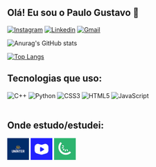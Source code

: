 ## Olá! Eu sou o Paulo Gustavo 👋

[![Instagram](https://img.shields.io/badge/Instagram-E4405F?style=for-the-badge&logo=instagram&logoColor=white)](https://www.instagram.com/pauloggp/)
[![Linkedin](https://img.shields.io/badge/LinkedIn-0077B5?style=for-the-badge&logo=linkedin&logoColor=white)](https://www.linkedin.com/in/paulo-gustavo-gomes-pereira-578583206/)
[![Gmail](https://img.shields.io/badge/Gmail-D14836?style=for-the-badge&logo=gmail&logoColor=white)](mailto:pauloggp15@gmail.com)

![Anurag's GitHub stats](https://github-readme-stats.vercel.app/api?username=Pauloggp15&show_icons=true&theme=dark)

[![Top Langs](https://github-readme-stats.vercel.app/api/top-langs/?username=Pauloggp15&layout=compact)](https://github.com/anuraghazra/github-readme-stats)

## Tecnologias que uso:

<div style="display: inline_block">
    <img align="center" alt="C++" src="https://img.shields.io/badge/C%2B%2B-00599C?style=for-the-badge&logo=c%2B%2B&logoColor=white"/>
    <img align="center" alt="Python" src="https://img.shields.io/badge/Python-14354C?style=for-the-badge&logo=python&logoColor=white"/>
    <img align="center" alt="CSS3" src="https://img.shields.io/badge/CSS3-1572B6?style=for-the-badge&logo=css3&logoColor=white"/>
    <img align="center" alt="HTML5" src="https://img.shields.io/badge/HTML5-E34F26?style=for-the-badge&logo=html5&logoColor=white"/>
    <img align="center" alt="JavaScript" src="https://img.shields.io/badge/JavaScript-323330?style=for-the-badge&logo=javascript&logoColor=F7DF1E"/>
</div><br>

## Onde estudo/estudei:
<div align=left>
    <a href="https://www.uninter.com/graduacao-ead/curso-analise-e-desenvolvimento-de-sistemas/" target="_blank"><img width="50px" height="50px" src="uninter.png"/></a>
    <a href="https://www.cursoemvideo.com/cursos/" target="_blank"><img width="50px" height="50px" src="curso em video.png"/></a>
    <a href="https://www.instagram.com/adriana.saty/" target="_blank"><img width="50px" height="50px" src="kiwife.jpg"/></a>
</div>

